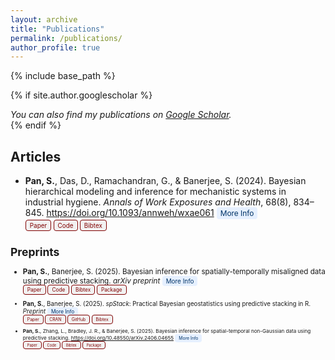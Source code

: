 ```yaml
---
layout: archive
title: "Publications"
permalink: /publications/
author_profile: true
---
```


{% include base_path %}

{% if site.author.googlescholar %}
  <div class="wordwrap"><i>You can also find my publications on <a href="{{site.author.googlescholar}}">Google Scholar</a>.</i></div>
{% endif %}

## Articles

- **Pan, S.**, Das, D., Ramachandran, G., & Banerjee, S. (2024). Bayesian hierarchical modeling and
inference for mechanistic systems in industrial hygiene. *Annals of Work Exposures and Health*, 68(8),
834–845. <https://doi.org/10.1093/annweh/wxae061> <a href="{{ base_path }}/publications/2024-mechIH" style="display:inline-block; white-space:nowrap; background:#e6f0ff; color:#003366; padding:2px 6px; border-radius:4px; text-decoration:none; font-size:0.85em;">More Info</a>
<br><small>
  <a href="/files/2307.00450v2.pdf" style="background:#f2f2f2; border:1px solid #800000; color:#800000; padding:2px 6px; border-radius:4px; text-decoration:none; font-size:0.85em;">Paper</a>
  <a href="https://github.com/SPan-18/RailcarExposureModelling"  style="background:#f2f2f2; border:1px solid #800000; color:#800000; padding:2px 6px; border-radius:4px; text-decoration:none; font-size:0.85em;">Code</a>
  <a href="/files/pan2024annweh.txt"  style="background:#f2f2f2; border:1px solid #800000; color:#800000; padding:2px 6px; border-radius:4px; text-decoration:none; font-size:0.85em;">Bibtex</a>

## Preprints

- **Pan, S.**, Banerjee, S. (2025). Bayesian inference for spatially-temporally misaligned data using
predictive stacking. *arXiv preprint* <a href="{{ base_path }}/publications/2025-stackingCOS" style="display:inline-block; white-space:nowrap; background:#e6f0ff; color:#003366; padding:2px 6px; border-radius:4px; text-decoration:none; font-size:0.85em;">More Info</a>
<br><small>
  <a href="/files/stackingCOS.pdf" style="background:#f2f2f2; border:1px solid #800000; color:#800000; padding:2px 6px; border-radius:4px; text-decoration:none; font-size:0.85em;">Paper</a>
  <a href="https://github.com/SPan-18/AsthmaOzoneCA"  style="background:#f2f2f2; border:1px solid #800000; color:#800000; padding:2px 6px; border-radius:4px; text-decoration:none; font-size:0.85em;">Code</a>
  <a href="/files/pan2025stackingCOS.txt"  style="background:#f2f2f2; border:1px solid #800000; color:#800000; padding:2px 6px; border-radius:4px; text-decoration:none; font-size:0.85em;">Bibtex</a>
  <a href="https://github.com/SPan-18/spStackCOS-dev"  style="background:#f2f2f2; border:1px solid #800000; color:#800000; padding:2px 6px; border-radius:4px; text-decoration:none; font-size:0.85em;">Package</a>

- **Pan, S.**, Banerjee, S. (2025). *spStack*: Practical Bayesian geostatistics using predictive stacking in R. *Preprint* <a href="{{ base_path }}/publications/2024-spStack" style="display:inline-block; white-space:nowrap; background:#e6f0ff; color:#003366; padding:2px 6px; border-radius:4px; text-decoration:none; font-size:0.85em;">More Info</a>
<br><small>
  <a href="/files/spStack-v1.pdf" style="background:#f2f2f2; border:1px solid #800000; color:#800000; padding:2px 6px; border-radius:4px; text-decoration:none; font-size:0.85em;">Paper</a>
  <a href="https://cran.r-project.org/package=spStack"  style="background:#f2f2f2; border:1px solid #800000; color:#800000; padding:2px 6px; border-radius:4px; text-decoration:none; font-size:0.85em;">CRAN</a>
  <a href="https://github.com/SPan-18/spStackCOS-dev"  style="background:#f2f2f2; border:1px solid #800000; color:#800000; padding:2px 6px; border-radius:4px; text-decoration:none; font-size:0.85em;">GitHub</a>
  <a href="/files/spStack.txt"  style="background:#f2f2f2; border:1px solid #800000; color:#800000; padding:2px 6px; border-radius:4px; text-decoration:none; font-size:0.85em;">Bibtex</a>

- **Pan, S.**, Zhang, L., Bradley, J. R., & Banerjee, S. (2025). Bayesian inference for spatial-temporal
non-Gaussian data using predictive stacking. <https://doi.org/10.48550/arXiv.2406.04655> <a href="{{ base_path }}/publications/2024-sptGLMstack" style="display:inline-block; white-space:nowrap; background:#e6f0ff; color:#003366; padding:2px 6px; border-radius:4px; text-decoration:none; font-size:0.85em;">More Info</a>
<br><small>
  <a href="/files/2406.04655v2.pdf" style="background:#f2f2f2; border:1px solid #800000; color:#800000; padding:2px 6px; border-radius:4px; text-decoration:none; font-size:0.85em;">Paper</a>
  <a href="https://github.com/SPan-18/stvcGLMstack"  style="background:#f2f2f2; border:1px solid #800000; color:#800000; padding:2px 6px; border-radius:4px; text-decoration:none; font-size:0.85em;">Code</a>
  <a href="/files/pan2024sptstacking.txt"  style="background:#f2f2f2; border:1px solid #800000; color:#800000; padding:2px 6px; border-radius:4px; text-decoration:none; font-size:0.85em;">Bibtex</a>
  <a href="https://github.com/SPan-18/spStack-dev"  style="background:#f2f2f2; border:1px solid #800000; color:#800000; padding:2px 6px; border-radius:4px; text-decoration:none; font-size:0.85em;">Package</a>